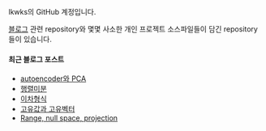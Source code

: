 lkwks의 GitHub 계정입니다.

[블로그](https://lkwks.github.io) 관련 repository와 몇몇 사소한 개인 프로젝트 소스파일들이 담긴 repository들이 있습니다.


#### 최근 블로그 포스트
<!-- BLOG-POST-LIST:START -->
- [autoencoder와 PCA](https://lkwks.github.io/%EC%88%98%ED%95%99/2022/01/17/autoencoder%EC%99%80-pca.html)
- [행렬미분](https://lkwks.github.io/%EC%88%98%ED%95%99/2022/01/16/%ED%96%89%EB%A0%AC%EB%AF%B8%EB%B6%84.html)
- [이차형식](https://lkwks.github.io/%EC%88%98%ED%95%99/2022/01/16/%EC%9D%B4%EC%B0%A8%ED%98%95%EC%8B%9D.html)
- [고유값과 고유벡터](https://lkwks.github.io/%EC%88%98%ED%95%99/2022/01/16/%EA%B3%A0%EC%9C%A0%EA%B0%92%EA%B3%BC-%EA%B3%A0%EC%9C%A0%EB%B2%A1%ED%84%B0.html)
- [Range, null space, projection](https://lkwks.github.io/%EC%88%98%ED%95%99/2022/01/16/range,-null-space,-projection.html)
<!-- BLOG-POST-LIST:END -->
  
<!--![Top Langs](https://github-readme-stats.vercel.app/api/top-langs/?username=lkwks)-->
